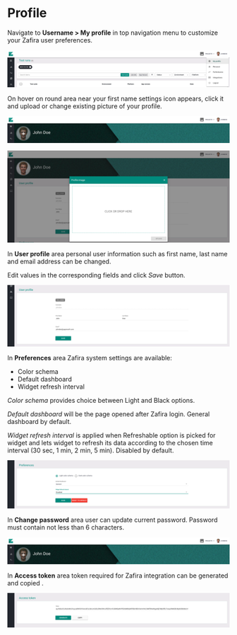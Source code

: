 # Profile

Navigate to **Username > My profile** in top navigation menu to customize your Zafira user preferences.

<p align="center">
  <img src="../img/my_profile_menu.png">
</p>

On hover on round area near your first name settings icon appears, click it and upload or change existing picture of your profile.

<p align="center">
  <img src="../img/my_profile_change_photo.png">
</p>

<p align="center">
  <img src="../img/my_profile_upload_image.png">
</p>

In **User profile** area personal user information such as first name, last name and email address  can be changed.

Edit values in the corresponding fields and click *Save* button.

<p align="center">
  <img src="../img/my_profile_user_profile.png">
</p>

In **Preferences** area Zafira system settings are available:

* Color schema
* Default dashboard
* Widget refresh interval

*Color schema* provides choice between Light and Black options.

*Default dashboard* will be the page opened after Zafira login. General dashboard by default.

*Widget refresh interval* is applied when Refreshable option is picked for widget and lets widget to refresh its data according to the chosen time interval (30 sec, 1 min, 2 min, 5 min). Disabled by default.

<p align="center">
  <img src="../img/my_profile_preferences.png">
</p>

In **Change password** area user can update current password. Password must contain not less than 6 characters.

<p align="center">
  <img src="../img/my_profile_change_photo.png">
</p>

In **Access token** area token required for Zafira integration can be generated and copied .

<p align="center">
  <img src="../img/my_profile_access_token.png">
</p>
